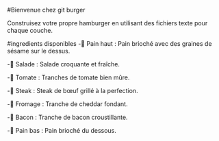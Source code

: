 #Bienvenue chez git burger

Construisez votre propre hamburger en utilisant des fichiers texte pour chaque couche.

#ingredients disponibles
-🥯 Pain haut : Pain brioché avec des graines de sésame sur le dessus.

-🥬 Salade : Salade croquante et fraîche.

-🍅 Tomate : Tranches de tomate bien mûre.

-🥩 Steak : Steak de bœuf grillé à la perfection.

-🧀 Fromage : Tranche de cheddar fondant.

-🥓 Bacon : Tranche de bacon croustillante.

-🍞 Pain bas : Pain brioché du dessous.
